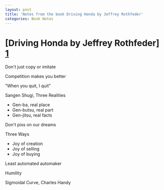 ```yaml
---
layout: post
title: 'Notes from the book Driving Honda by Jeffrey Rothfeder'
categories: Book Notes 
---
```


# [Driving Honda by Jeffrey Rothfeder] [1]

Don't just copy or imitate

Competition makes you better

"When you quit, I quit"

Sangen Shugi,  Three Realities
  - Gen-ba, real place
  - Gen-butsu, real part
  - Gen-jitsu, real facts

Don't piss on our dreams

Three Ways
  - Joy of creation
  - Joy of selling
  - Joy of buying


Least automated automaker

Humility

Sigmoidal Curve, Charles Handy

[1]: https://read.amazon.in/kp/embed?asin=B00HTSZXBW&preview=newtab&linkCode=kpe&ref_=cm_sw_r_kb_dp_W4o9xb93BRR0Z
